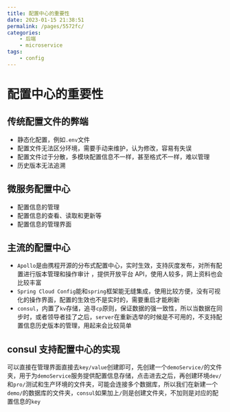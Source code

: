 ```yaml
---
title: 配置中心的重要性
date: 2023-01-15 21:38:51
permalink: /pages/5572fc/
categories:
    - 后端
    - microservice
tags:
    - config
---
```


# 配置中心的重要性

## 传统配置文件的弊端

-   静态化配置，例如`.env`文件
-   配置文件无法区分环境，需要手动来维护，认为修改，容易有失误
-   配置文件过于分散，多模块配置信息不一样，甚至格式不一样，难以管理
-   历史版本无法追溯

## 微服务配置中心

-   配置信息的管理
-   配置信息的查看、读取和更新等
-   配置信息的管理界面

## 主流的配置中心

-   `Apollo`是由携程开源的分布式配置中心，实时生效，支持灰度发布，对所有配置进行版本管理和操作审计 ，提供开放平台 API，使用人较多，网上资料也会比较丰富
-   `Spring Cloud Config`能和`spring`框架能无缝集成，使用比较方便，没有可视化的操作界面，配置的生效也不是实时的，需要重启才能刷新
-   `consul`，内置了`kv`存储，追寻`cp`原则，保证数据的强一致性，所以当数据在同步时，或者领导者挂了之后，`server`在重新选举的时候是不可用的，不支持配置信息历史版本的管理，用起来会比较简单

## consul 支持配置中心的实现

可以直接在管理界面直接去`key/value`创建即可，先创建一个`demoService/`的文件夹，用于为`demoService`服务提供配置信息存储，点击进去之后，再创建环境`dev/`和`pro/`测试和生产环境的文件夹，可能会连接多个数据库，所以我们在新建一个`demo/`的数据库的文件夹，`consul`如果加上`/`则是创建文件夹，不加则是对应的配置信息的`key`
